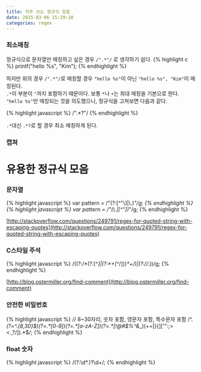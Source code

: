 ```yaml
---
title: 자주 쓰는 정규식 모음
date: 2015-03-06 15:29:10
categories: regex
---
```


### 최소매칭

정규식으로 문자열만 매칭하고 싶은 경우 `/".*"/` 로 생각하기 쉽다.
{% highlight c %}
printf("hello %s", "Kim");
{% endhighlight %}  
  
하지만 위의 경우 `/".*"/`로 매칭할 경우 `"hello %s"`이 아닌 `"hello %s", "Kim"`이 매칭된다.  
`.*`이 부분이 `"`까지 포함하기 때문이다. 보통 `*`나 `+`는 최대 매칭을 기본으로 한다.  
`"hello %s"`만 매칭되는 것을 의도했으니, 정규식을 고쳐보면 다음과 같다.  
  
{% highlight javascript %}
/".*?"/
{% endhighlight %}  
  
`.*`대신 `.*?`로 할 경우 최소 매칭하게 된다.

### 캡쳐
  



# 유용한 정규식 모음

### 문자열

{% highlight javascript %}
var pattern = /"(?:[^"\\]|\\.)*"/g;
{% endhighlight %}
{% highlight javascript %}
var pattern = /"(\\.|[^\"])*"/g;
{% endhighlight %}

[http://stackoverflow.com/questions/249791/regex-for-quoted-string-with-escaping-quotes](http://stackoverflow.com/questions/249791/regex-for-quoted-string-with-escaping-quotes)
  

### C스타일 주석
{% highlight javascript %}
/((?:\/\*(?:[^*]|(?:\*+[^*\/]))*\*+\/)|(?:\/\/.*))/g;
{% endhighlight %}

[http://blog.ostermiller.org/find-comment](http://blog.ostermiller.org/find-comment)


### 안전한 비밀번호
{% highlight javascript %}
// 8~30자리, 숫자 포함, 영문자 포함, 특수문자 포함
/^.*(?=^.{8,30}$)(?=.*[0-9])(?=.*[a-zA-Z])(?=.*[!@#$%^&*_\)\(+=|}{\]\[\'\":;><.,?/]).*$/;
{% endhighlight %} 


### float 숫자
{% highlight javascript %}
/(?:\d*\.)?\d+/;
{% endhighlight %}
